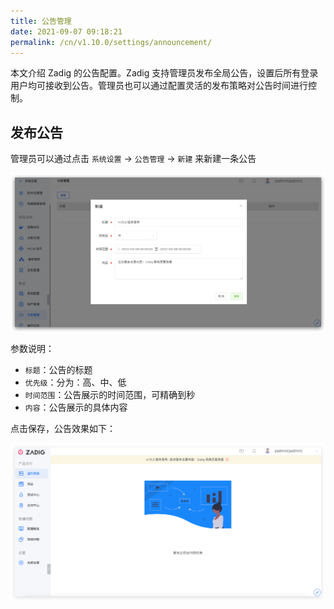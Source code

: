 ```yaml
---
title: 公告管理
date: 2021-09-07 09:18:21
permalink: /cn/v1.10.0/settings/announcement/
---
```


本文介绍 Zadig 的公告配置。Zadig 支持管理员发布全局公告，设置后所有登录用户均可接收到公告。管理员也可以通过配置灵活的发布策略对公告时间进行控制。

## 发布公告

管理员可以通过点击 `系统设置` -> `公告管理` -> `新建` 来新建一条公告

![anno](./_images/anno_add.png)

参数说明：
- `标题`：公告的标题
- `优先级`：分为：高、中、低
- `时间范围`：公告展示的时间范围，可精确到秒
- `内容`：公告展示的具体内容

点击保存，公告效果如下：

![anno](./_images/anno_info.png)
